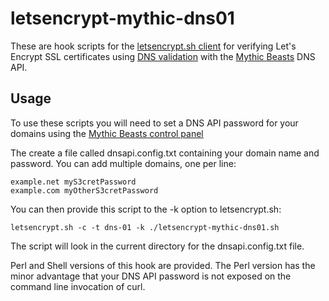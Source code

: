 letsencrypt-mythic-dns01
========================

These are hook scripts for the [letsencrypt.sh client](https://github.com/lukas2511/letsencrypt.sh)
for verifying Let's Encrypt SSL certificates using 
[DNS validation](https://letsencrypt.github.io/acme-spec/#rfc.section.7.4) with the [Mythic Beasts](https://www.mythic-beasts.com) DNS API.

Usage
-----

To use these scripts you will need to set a DNS API password for your domains
using the [Mythic Beasts control panel](https://ctrlpanel.mythic-beasts.com)

The create a file called dnsapi.config.txt containing your domain name and
password.  You can add multiple domains, one per line:

````
example.net myS3cretPassword
example.com myOtherS3cretPassword
````

You can then provide this script to the -k option to letsencrypt.sh:

````
letsencrypt.sh -c -t dns-01 -k ./letsencrypt-mythic-dns01.sh
````

The script will look in the current directory for the dnsapi.config.txt file.

Perl and Shell versions of this hook are provided.  The Perl version has the minor advantage that your DNS API password is not exposed on the command line invocation of curl.






